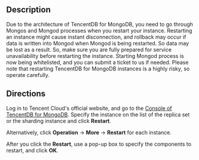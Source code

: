 ## Description ##
Due to the architecture of TencentDB for MongoDB, you need to go through Mongos and Mongod processes when you restart your instance. Restarting an instance might cause instant disconnection, and rollback may occur if data is written into Mongod when Mongod is being restarted. So data may be lost as a result. So, make sure you are fully prepared for service unavailability before restarting the instance. Starting Mongod process is now being whitelisted, and you can submit a ticket to us if needed. Please note that restarting TencentDB for MongoDB instances is a highly risky, so operate carefully.

## Directions ##
Log in to Tencent Cloud's official website, and go to the [Console of TencentDB for MongoDB](https://console.cloud.tencent.com/mongodb). Specify the instance on the list of the replica set or the sharding instance and click **Restart**.

Alternatively, click **Operation** -> **More** -> **Restart** for each instance.

After you click the **Restart**, use a pop-up box to specify the components to restart, and click **OK**.

